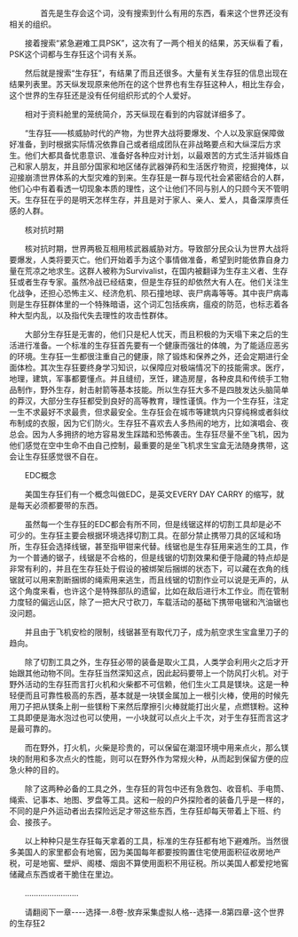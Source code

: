 <div class="read-content j_readContent" id="">
                <p>　　　　首先是生存会这个词，没有搜索到什么有用的东西，看来这个世界还没有相关的组织。<p>　　接着搜索“紧急避难工具PSK”，这次有了一两个相关的结果，苏天纵看了看，PSK这个词都与生存狂这个词有关系。<p>　　然后就是搜索“生存狂”，有结果了而且还很多。大量有关生存狂的信息出现在结果列表里。苏天纵发现原来他所在的这个世界也有生存狂这种人，相比生存会，这个世界的生存狂还是没有任何组织形式的个人爱好。<p>　　相对于资料舱里的笼统简介，苏天纵现在看到的内容就详细多了。<p>　　“生存狂——核威胁时代的产物，为世界大战将要爆发、个人以及家庭保障做好准备，到时根据实际情况依靠自己或者组成团队在非战略要点和大纵深后方求生。他们大都具备忧患意识、准备好各种应对计划，以最艰苦的方式生活并锻炼自己和家人朋友，并且部分国家和地区储存武器弹药和生活医疗物资，挖掘掩体，以迎接崩溃世界体系的大型灾难的到来。生存狂是一群与现代社会紧密结合的人群，他们心中有着看透一切现象本质的理性，这个让他们不同与别人的只顾今天不管明天。生存狂在乎的是明天怎样生存，并且是对于家人、亲人、爱人，具备深厚责任感的人群。<p>　　核对抗时期<p>　　核对抗时期，世界两极互相用核武器威胁对方。导致部分民众认为世界大战将要爆发，人类将要灭亡。他们开始着手为这个事情做准备，希望到时能依靠自身力量在荒凉之地求生。这群人被称为Survivalist，在国内被翻译为生存主义者、生存狂或者生存专家。虽然冷战已经结束，但是生存狂的却依然大有人在。他们关注生化战争，还担心恐怖主义、经济危机、陨石撞地球、丧尸病毒等等。其中丧尸病毒则是生存狂群体里的一个特殊暗语，这个词汇包括疾病，瘟疫的防范，也标志着各种大型内乱，以及指代失去理性的攻击性群体。<p>　　大部分生存狂是无害的，他们只是杞人忧天，而且积极的为天塌下来之后的生活进行准备。一个标准的生存狂首先要有一个健康而强壮的体魄，为了能适应恶劣的环境。生存狂一生都很注重自己的健康，除了锻炼和保养之外，还会定期进行全面体检。其次生存狂要终身学习知识，以保障应对极端情况下的技能需求。医疗，地理，建筑，军事都要懂点。并且缝纫，烹饪，建造房屋，各种皮具和传统手工物品制作，野外生存，射击射箭等基本技能。所以生存狂大多不是四肢发达头脑简单的莽汉，大部分生存狂都受到良好的高等教育，理性谨慎。作为一个生存狂，注定一生不求最好不求最贵，但求最安全。生存狂会在城市等建筑内只穿纯棉或者斜纹布制成的衣服，因为它们防火。生存狂不喜欢去人多热闹的地方，比如演唱会、夜总会。因为人多拥挤的地方容易发生踩踏和恐怖袭击。生存狂尽量不坐飞机，因为他们感觉在空中生命不由自己控制，最重要的是坐飞机求生宝盒无法随身携带，这会让生存狂感觉很不自在。<p>　　EDC概念<p>　　美国生存狂们有一个概念叫做EDC，是英文EVERY DAY CARRY 的缩写，就是每天必须都要带的东西。<p>　　虽然每一个生存狂的EDC都会有所不同，但是线锯这样的切割工具却是必不可少的。生存狂主要会根据环境选择切割工具。在部分禁止携带刀具的区域和场所，生存狂会选择线锯，甚至指甲钳来代替。线锯也是生存狂用来逃生的工具，作为一个普通的锯子，线锯是不合格的，但是线锯的切割效果和便于隐藏的特点却是非常有利的，并且在生存狂处于假设的被绑架后捆绑的状态下，可以藏在衣角的线锯就可以用来割断捆绑的绳索用来逃生，而且线锯的切割作业可以说是无声的，从这个角度来看，也许这个是特殊部队的遗留，比如在敌后进行木工作业。而在管制力度轻的偏远山区，除了一把大尺寸砍刀，车载活动的基础下携带电锯和汽油锯也没问题。<p>　　并且由于飞机安检的限制，线锯甚至有取代刀子，成为航空求生宝盒里刀子的趋向。<p>　　除了切割工具之外，生存狂必带的装备是取火工具，人类学会利用火之后才开始跟其他动物不同。生存狂当然深知这点，因此起码要带上一个防风打火机。对于野外活动的生存狂而言打火机和火柴都不可信赖，他们生火工具是镁块。这是一种轻便而且可靠性极高的东西，基本就是一块镁金属加上一根引火棒，使用的时候先用刀子把从镁条上削一些镁粉下来然后摩擦引火棒就能打出火星，点燃镁粉。这种工具即便是海水泡过也可以使用，一小块就可以点火上千次，对于生存狂而言这才是最可靠的。<p>　　而在野外，打火机，火柴是珍贵的，可以保留在潮湿环境中用来点火，那么镁块的耐用和多次点火的性能，则可以在野外作为常规火种，从而起到保留方便的应急火种的目的。<p>　　除了这两种必备的工具之外，生存狂的背包中还有急救包、收音机、手电筒、绳索、记事本、地图、罗盘等工具。这和一般的户外探险者的装备几乎是一样的，不同的是户外运动者出去探险远足才带这些东西，生存狂却每天带着上下班、约会、接孩子。<p>　　以上种种只是生存狂每天拿着的工具，标准的生存狂都有地下避难所。当然很多美国人的家里都会有地窖，因为美国每年都要按购置住宅使用面积征收房地产税，可是地窖、壁炉、阁楼、烟囱不算使用面积不用征税。所以美国人都爱挖地窖储藏点东西或者干脆住在里边。<p>　　……………………<p>　　请翻阅下一章----选择一.8卷-放弃采集虚拟人格--选择一.8第四章-这个世界的生存狂2<p> 
            </div>